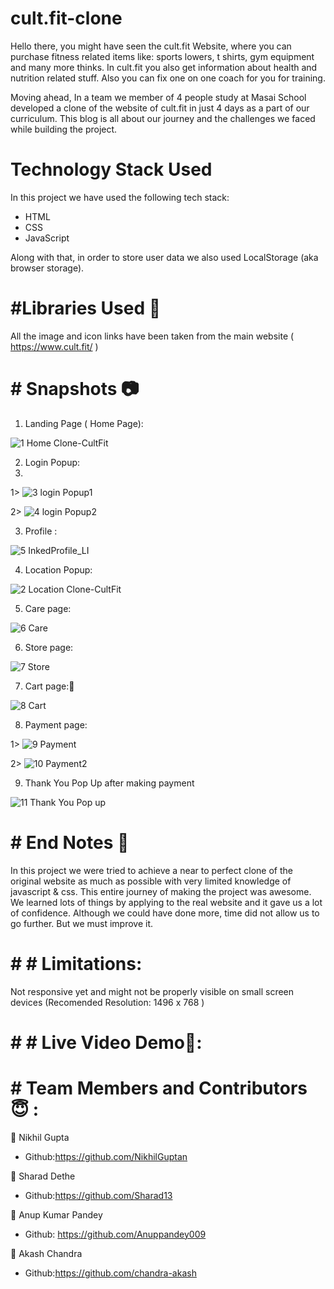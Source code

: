# cult.fit-clone

Hello there, you might have seen the cult.fit Website, where you can purchase fitness related items like: sports lowers, t shirts, gym equipment and many more thinks. In cult.fit you also get information about health and nutrition related stuff. Also you can fix one on one coach for you for training.

Moving ahead, In a team we member of 4 people study at Masai School developed a clone of the website of cult.fit in just 4 days as a part of our curriculum. This blog is all about our journey and the challenges we faced while building the project.

# Technology Stack Used
In this project we have used the following tech stack:
* HTML
* CSS
* JavaScript

Along with that, in order to store user data we also used LocalStorage (aka browser storage).

# #Libraries Used 🌟

All the image and icon links have been taken from the main website ( https://www.cult.fit/ )

# # Snapshots 📷

1. Landing Page ( Home Page):

![1 Home Clone-CultFit](https://user-images.githubusercontent.com/83694840/126890057-4f2db3bd-9e68-43bf-b095-e0c2906421a4.png)

2. Login Popup:
3. 
1> ![3 login Popup1](https://user-images.githubusercontent.com/83694840/126890182-8d88fbc7-1939-467e-8818-f173c9aaa726.png)

2> ![4 login Popup2](https://user-images.githubusercontent.com/83694840/126890185-af6d56fc-411c-40f9-b5f3-f929ba6bdb8d.png)

3. Profile :

![5 InkedProfile_LI](https://user-images.githubusercontent.com/83694840/126890219-9f643aa1-b595-45fc-96e4-d1a8f244976f.jpg)

4. Location Popup:

![2 Location Clone-CultFit](https://user-images.githubusercontent.com/83694840/126890285-84f53bc0-d91d-4280-bd0b-d5e6914f8fe1.png)

5. Care page:

![6 Care](https://user-images.githubusercontent.com/83694840/126890399-c2b67f27-b1d3-4876-be19-44fb30205e54.png)

6. Store page:

![7 Store](https://user-images.githubusercontent.com/83694840/126890429-0ea2730a-b1dc-42c1-ab7b-38d07f6b6eac.png)

7. Cart page:🛒

![8 Cart](https://user-images.githubusercontent.com/83694840/126890440-7f930bba-2e80-4c4f-bb24-880e3d02128a.png)

8. Payment page:

1> ![9 Payment](https://user-images.githubusercontent.com/83694840/126890460-ca5e3247-c9a5-4daa-ab57-438eaf38f33f.png)

2> ![10 Payment2](https://user-images.githubusercontent.com/83694840/126890464-7d6c6970-2aef-4d8b-a4be-da37c2987546.png)

9. Thank You Pop Up after making payment

![11 Thank You Pop up](https://user-images.githubusercontent.com/83694840/126890486-44baabfc-481a-4dfb-a0fd-2ae5ee5c3f4c.png)

# # End Notes 📑

In this project we were tried to achieve a near to perfect clone of the original website as much as possible with very limited knowledge of javascript & css.
This entire journey of making the project was awesome. We learned lots of things by applying to the real website and it gave us a lot of confidence. Although we could have done more, time did not allow us to go further. But we must improve it.

# # # Limitations:

Not responsive yet and might not be properly visible on small screen devices (Recomended Resolution: 1496 x 768 )

# # # Live Video Demo🎥:

# # Team Members and Contributors 😇 :

👤 Nikhil Gupta
* Github:https://github.com/NikhilGuptan

👤 Sharad Dethe
* Github:https://github.com/Sharad13

👤 Anup Kumar Pandey
* Github: https://github.com/Anuppandey009

👤 Akash Chandra
* Github:https://github.com/chandra-akash










